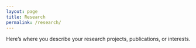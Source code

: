 ```yaml
---
layout: page
title: Research
permalink: /research/
---
```


Here’s where you describe your research projects, publications, or interests.

